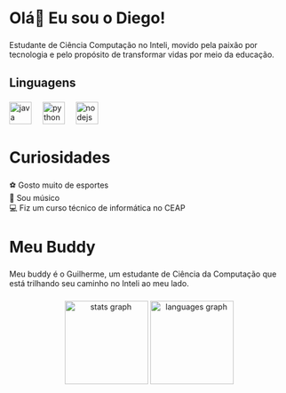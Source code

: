 
<h1 align="left">Olá👋 Eu sou o Diego!</h1>

###

<p align="left">Estudante de Ciência Computação no Inteli, movido pela paixão por tecnologia e pelo propósito de transformar vidas por meio da educação.</p>

###

<h2 align="left">Linguagens</h2>

###

<div align="left">
  <img src="https://cdn.jsdelivr.net/gh/devicons/devicon/icons/java/java-original.svg" height="40" alt="java logo"  />
  <img width="12" />
  <img src="https://cdn.jsdelivr.net/gh/devicons/devicon/icons/python/python-original.svg" height="40" alt="python logo"  />
  <img width="12" />
  <img src="https://cdn.jsdelivr.net/gh/devicons/devicon/icons/nodejs/nodejs-original.svg" height="40" alt="nodejs logo"  />
</div>

###

<h1 align="left">Curiosidades</h1>

###

<p align="left">⚽️ Gosto muito de esportes<br>🎸 Sou músico<br>💻 Fiz um curso técnico de informática no CEAP</p>

###

<h1 align="left">Meu Buddy</h1>

###

<p align="left">Meu buddy é o Guilherme, um estudante de Ciência da Computação que está trilhando seu caminho no Inteli ao meu lado.</p>

###










<div align="center">
  <img src="https://github-readme-stats.vercel.app/api?username=diegofsiilva&hide_title=false&hide_rank=false&show_icons=true&include_all_commits=true&count_private=true&disable_animations=false&theme=dracula&locale=en&hide_border=false&order=1" height="150" alt="stats graph"  />
  <img src="https://github-readme-stats.vercel.app/api/top-langs?username=diegofsiilva&locale=en&hide_title=false&layout=compact&card_width=320&langs_count=5&theme=dracula&hide_border=false&order=2" height="150" alt="languages graph"  />
</div>










